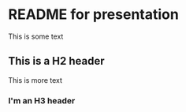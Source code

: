 # README for presentation

This is some text

## This is a H2 header

This is more text

### I'm an H3 header

